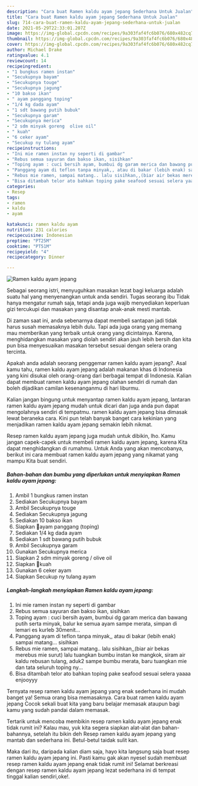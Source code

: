 ```yaml
---
description: "Cara buat Ramen kaldu ayam jepang Sederhana Untuk Jualan"
title: "Cara buat Ramen kaldu ayam jepang Sederhana Untuk Jualan"
slug: 714-cara-buat-ramen-kaldu-ayam-jepang-sederhana-untuk-jualan
date: 2021-05-29T22:33:01.207Z
image: https://img-global.cpcdn.com/recipes/9a303faf4fc6b076/680x482cq70/ramen-kaldu-ayam-jepang-foto-resep-utama.jpg
thumbnail: https://img-global.cpcdn.com/recipes/9a303faf4fc6b076/680x482cq70/ramen-kaldu-ayam-jepang-foto-resep-utama.jpg
cover: https://img-global.cpcdn.com/recipes/9a303faf4fc6b076/680x482cq70/ramen-kaldu-ayam-jepang-foto-resep-utama.jpg
author: Michael Drake
ratingvalue: 4.1
reviewcount: 14
recipeingredient:
- "1 bungkus ramen instan"
- "Secukupnya bayam"
- "Secukupnya touge"
- "Secukupnya jagung"
- "10 bakso ikan"
- " ayam panggang toping"
- "1/4 kg dada ayam"
- "1 sdt bawang putih bubuk"
- "Secukupnya garam"
- "Secukupnya merica"
- "2 sdm minyak goreng  olive oil"
- " kuah"
- "6 ceker ayam"
- "Secukup ny tulang ayam"
recipeinstructions:
- "Ini mie ramen instan ny seperti di gambar"
- "Rebus semua sayuran dan bakso ikan, sisihkan"
- "Toping ayam : cuci bersih ayam, bumbui dg garam merica dan bawang putih serta minyak, balur ke semua ayam sampe merata, simpan di lemari es kurleb 30menit..."
- "Panggang ayam di teflon tanpa minyak,, atau di bakar (lebih enak) sampai matang... sisihkan"
- "Rebus mie ramen, sampai matang.. lalu sisihkan,,(biar air bekas merebus mie surut) lalu tuangkan bumbu instan ke mangkok, siram air kaldu rebusan tulang, aduk2 sampe bumbu merata, baru tuangkan mie dan tata seluruh toping ny..."
- "Bisa ditambah telor ato bahkan toping pake seafood sesuai selera yaaaa enjooyyy"
categories:
- Resep
tags:
- ramen
- kaldu
- ayam

katakunci: ramen kaldu ayam 
nutrition: 231 calories
recipecuisine: Indonesian
preptime: "PT25M"
cooktime: "PT51M"
recipeyield: "4"
recipecategory: Dinner

---
```



![Ramen kaldu ayam jepang](https://img-global.cpcdn.com/recipes/9a303faf4fc6b076/680x482cq70/ramen-kaldu-ayam-jepang-foto-resep-utama.jpg)

Sebagai seorang istri, menyuguhkan masakan lezat bagi keluarga adalah suatu hal yang menyenangkan untuk anda sendiri. Tugas seorang ibu Tidak hanya mengatur rumah saja, tetapi anda juga wajib menyediakan keperluan gizi tercukupi dan masakan yang disantap anak-anak mesti mantab.

Di zaman  saat ini, anda sebenarnya dapat membeli santapan jadi tidak harus susah memasaknya lebih dulu. Tapi ada juga orang yang memang mau memberikan yang terbaik untuk orang yang dicintainya. Karena, menghidangkan masakan yang diolah sendiri akan jauh lebih bersih dan kita pun bisa menyesuaikan masakan tersebut sesuai dengan selera orang tercinta. 



Apakah anda adalah seorang penggemar ramen kaldu ayam jepang?. Asal kamu tahu, ramen kaldu ayam jepang adalah makanan khas di Indonesia yang kini disukai oleh orang-orang dari berbagai tempat di Indonesia. Kalian dapat membuat ramen kaldu ayam jepang olahan sendiri di rumah dan boleh dijadikan camilan kesenanganmu di hari liburmu.

Kalian jangan bingung untuk menyantap ramen kaldu ayam jepang, lantaran ramen kaldu ayam jepang mudah untuk dicari dan juga anda pun dapat mengolahnya sendiri di tempatmu. ramen kaldu ayam jepang bisa dimasak lewat beraneka cara. Kini pun telah banyak banget cara kekinian yang menjadikan ramen kaldu ayam jepang semakin lebih nikmat.

Resep ramen kaldu ayam jepang juga mudah untuk dibikin, lho. Kamu jangan capek-capek untuk membeli ramen kaldu ayam jepang, karena Kita dapat menghidangkan di rumahmu. Untuk Anda yang akan mencobanya, berikut ini cara membuat ramen kaldu ayam jepang yang nikamat yang mampu Kita buat sendiri.

<!--inarticleads1-->

##### Bahan-bahan dan bumbu yang diperlukan untuk menyiapkan Ramen kaldu ayam jepang:

1. Ambil 1 bungkus ramen instan
1. Sediakan Secukupnya bayam
1. Ambil Secukupnya touge
1. Sediakan Secukupnya jagung
1. Sediakan 10 bakso ikan
1. Siapkan  🔶ayam panggang (toping)
1. Sediakan 1/4 kg dada ayam
1. Sediakan 1 sdt bawang putih bubuk
1. Ambil Secukupnya garam
1. Gunakan Secukupnya merica
1. Siapkan 2 sdm minyak goreng / olive oil
1. Siapkan  🔶kuah
1. Gunakan 6 ceker ayam
1. Siapkan Secukup ny tulang ayam




<!--inarticleads2-->

##### Langkah-langkah menyiapkan Ramen kaldu ayam jepang:

1. Ini mie ramen instan ny seperti di gambar
1. Rebus semua sayuran dan bakso ikan, sisihkan
1. Toping ayam : cuci bersih ayam, bumbui dg garam merica dan bawang putih serta minyak, balur ke semua ayam sampe merata, simpan di lemari es kurleb 30menit...
1. Panggang ayam di teflon tanpa minyak,, atau di bakar (lebih enak) sampai matang... sisihkan
1. Rebus mie ramen, sampai matang.. lalu sisihkan,,(biar air bekas merebus mie surut) lalu tuangkan bumbu instan ke mangkok, siram air kaldu rebusan tulang, aduk2 sampe bumbu merata, baru tuangkan mie dan tata seluruh toping ny...
1. Bisa ditambah telor ato bahkan toping pake seafood sesuai selera yaaaa enjooyyy




Ternyata resep ramen kaldu ayam jepang yang enak sederhana ini mudah banget ya! Semua orang bisa memasaknya. Cara buat ramen kaldu ayam jepang Cocok sekali buat kita yang baru belajar memasak ataupun bagi kamu yang sudah pandai dalam memasak.

Tertarik untuk mencoba membikin resep ramen kaldu ayam jepang enak tidak rumit ini? Kalau mau, yuk kita segera siapkan alat-alat dan bahan-bahannya, setelah itu bikin deh Resep ramen kaldu ayam jepang yang mantab dan sederhana ini. Betul-betul taidak sulit kan. 

Maka dari itu, daripada kalian diam saja, hayo kita langsung saja buat resep ramen kaldu ayam jepang ini. Pasti kamu gak akan nyesel sudah membuat resep ramen kaldu ayam jepang enak tidak rumit ini! Selamat berkreasi dengan resep ramen kaldu ayam jepang lezat sederhana ini di tempat tinggal kalian sendiri,oke!.

